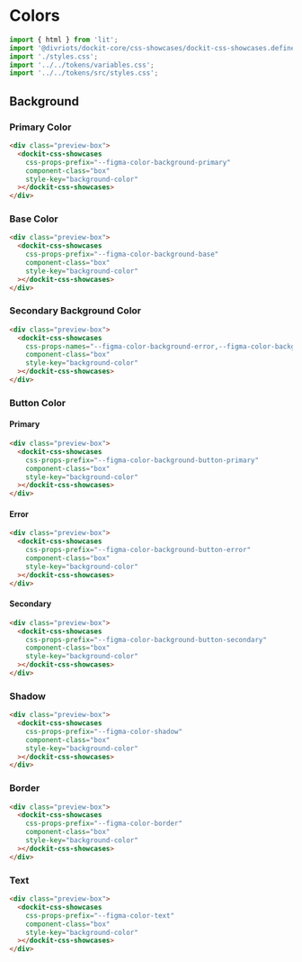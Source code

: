 # Colors

```js script
import { html } from 'lit';
import '@divriots/dockit-core/css-showcases/dockit-css-showcases.define.js';
import './styles.css';
import '../../tokens/variables.css';
import '../../tokens/src/styles.css';
```

## Background

### Primary Color

```html story
<div class="preview-box">
  <dockit-css-showcases
    css-props-prefix="--figma-color-background-primary"
    component-class="box"
    style-key="background-color"
  ></dockit-css-showcases>
</div>
```

### Base Color

```html story
<div class="preview-box">
  <dockit-css-showcases
    css-props-prefix="--figma-color-background-base"
    component-class="box"
    style-key="background-color"
  ></dockit-css-showcases>
</div>
```

### Secondary Background Color

```html story
<div class="preview-box">
  <dockit-css-showcases
    css-props-names="--figma-color-background-error,--figma-color-background-link,--figma-color-background-success,--figma-color-background-disable"
    component-class="box"
    style-key="background-color"
  ></dockit-css-showcases>
</div>
```

### Button Color

#### Primary

```html story
<div class="preview-box">
  <dockit-css-showcases
    css-props-prefix="--figma-color-background-button-primary"
    component-class="box"
    style-key="background-color"
  ></dockit-css-showcases>
</div>
```

#### Error

```html story
<div class="preview-box">
  <dockit-css-showcases
    css-props-prefix="--figma-color-background-button-error"
    component-class="box"
    style-key="background-color"
  ></dockit-css-showcases>
</div>
```

#### Secondary

```html story
<div class="preview-box">
  <dockit-css-showcases
    css-props-prefix="--figma-color-background-button-secondary"
    component-class="box"
    style-key="background-color"
  ></dockit-css-showcases>
</div>
```

### Shadow

```html story
<div class="preview-box">
  <dockit-css-showcases
    css-props-prefix="--figma-color-shadow"
    component-class="box"
    style-key="background-color"
  ></dockit-css-showcases>
</div>
```

### Border

```html story
<div class="preview-box">
  <dockit-css-showcases
    css-props-prefix="--figma-color-border"
    component-class="box"
    style-key="background-color"
  ></dockit-css-showcases>
</div>
```

### Text

```html story
<div class="preview-box">
  <dockit-css-showcases
    css-props-prefix="--figma-color-text"
    component-class="box"
    style-key="background-color"
  ></dockit-css-showcases>
</div>
```
